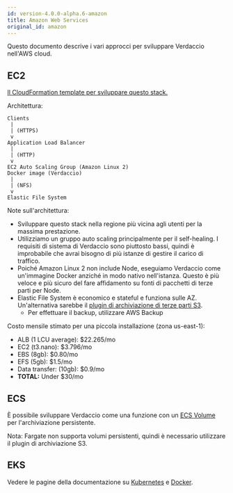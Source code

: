 ```yaml
---
id: version-4.0.0-alpha.6-amazon
title: Amazon Web Services
original_id: amazon
---
```


Questo documento descrive i vari approcci per sviluppare Verdaccio nell'AWS cloud.

## EC2

[Il CloudFormation template per sviluppare questo stack.](https://github.com/verdaccio/verdaccio/blob/master/contrib/aws/cloudformation-ec2-efs.yaml)

Architettura:

    Clients
     |
     | (HTTPS)
     v
    Application Load Balancer
     |
     | (HTTP)
     v
    EC2 Auto Scaling Group (Amazon Linux 2)
    Docker image (Verdaccio)
     |
     | (NFS)
     v
    Elastic File System
    

Note sull'architettura:

* Sviluppare questo stack nella regione più vicina agli utenti per la massima prestazione.
* Utilizziamo un gruppo auto scaling principalmente per il self-healing. I requisiti di sistema di Verdaccio sono piuttosto bassi, quindi è improbabile che avrai bisogno di più istanze di gestire il carico di traffico.
* Poiché Amazon Linux 2 non include Node, eseguiamo Verdaccio come un'immagine Docker anziché in modo nativo nell'istanza. Questo è più veloce e più sicuro del fare affidamento su fonti di pacchetti di terze parti per Node.
* Elastic File System è economico e stateful e funziona sulle AZ. Un'alternativa sarebbe il [plugin di archiviazione di terze parti S3](https://github.com/remitly/verdaccio-s3-storage). 
  * Per effettuare il backup, utilizzare AWS Backup

Costo mensile stimato per una piccola installazione (zona us-east-1):

* ALB (1 LCU average): $22.265/mo
* EC2 (t3.nano): $3.796/mo
* EBS (8gb): $0.80/mo
* EFS (5gb): $1.5/mo
* Data transfer: (10gb): $0.9/mo
* **TOTAL:** Under $30/mo

## ECS

È possibile sviluppare Verdaccio come una funzione con un [ECS Volume](https://docs.aws.amazon.com/AmazonECS/latest/developerguide/using_data_volumes.html) per l'archiviazione persistente.

Nota: Fargate non supporta volumi persistenti, quindi è necessario utilizzare il plugin di archiviazione S3.

## EKS

Vedere le pagine della documentazione su [Kubernetes](kubernetes) e [Docker](docker).